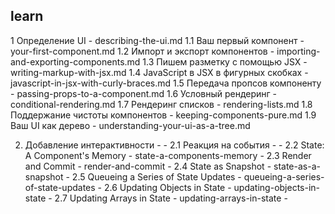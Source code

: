 ## learn

1 Определение UI - describing-the-ui.md
1.1 Ваш первый компонент - your-first-component.md
1.2 Импорт и экспорт компонентов - importing-and-exporting-components.md
1.3 Пишем разметку с помощью JSX - writing-markup-with-jsx.md
1.4 JavaScript в JSX в фигурных скобках - javascript-in-jsx-with-curly-braces.md
1.5 Передача пропсов компоненту - passing-props-to-a-component.md
1.6 Условный рендеринг - conditional-rendering.md
1.7 Рендеринг списков - rendering-lists.md
1.8 Поддержание чистоты компонентов - keeping-components-pure.md
1.9 Ваш UI как дерево - understanding-your-ui-as-a-tree.md

2. Добавление интерактивности - -
   2.1 Реакция на события - -
   2.2 State: A Component's Memory - state-a-components-memory -
   2.3 Render and Commit - render-and-commit -
   2.4 State as Snapshot - state-as-a-snapshot -
   2.5 Queueing a Series of State Updates - queueing-a-series-of-state-updates -
   2.6 Updating Objects in State - updating-objects-in-state -
   2.7 Updating Arrays in State - updating-arrays-in-state -
